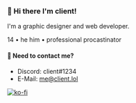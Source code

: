 ### 👋 Hi there I'm client!
I'm a graphic designer and web developer.

14 • he him • professional procastinator

#### 💬 Need to contact me?
* Discord: client#1234
* E-Mail: me@client.lol

[![ko-fi](https://www.ko-fi.com/img/githubbutton_sm.svg)](https://ko-fi.com/Q5Q12WY9S)

<!--
**client/client** is a ✨ _special_ ✨ repository because its `README.md` (this file) appears on your GitHub profile.

Here are some ideas to get you started:

- 🔭 I’m currently working on ...
- 🌱 I’m currently learning ...
- 👯 I’m looking to collaborate on ...
- 🤔 I’m looking for help with ...
- 💬 Ask me about ...
- 📫 How to reach me: ...
- 😄 Pronouns: ...
- ⚡ Fun fact: ...
-->
